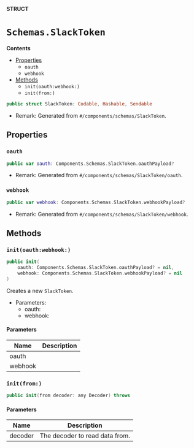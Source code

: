 **STRUCT**

# `Schemas.SlackToken`

**Contents**

- [Properties](#properties)
  - `oauth`
  - `webhook`
- [Methods](#methods)
  - `init(oauth:webhook:)`
  - `init(from:)`

```swift
public struct SlackToken: Codable, Hashable, Sendable
```

- Remark: Generated from `#/components/schemas/SlackToken`.

## Properties
### `oauth`

```swift
public var oauth: Components.Schemas.SlackToken.oauthPayload?
```

- Remark: Generated from `#/components/schemas/SlackToken/oauth`.

### `webhook`

```swift
public var webhook: Components.Schemas.SlackToken.webhookPayload?
```

- Remark: Generated from `#/components/schemas/SlackToken/webhook`.

## Methods
### `init(oauth:webhook:)`

```swift
public init(
    oauth: Components.Schemas.SlackToken.oauthPayload? = nil,
    webhook: Components.Schemas.SlackToken.webhookPayload? = nil
)
```

Creates a new `SlackToken`.

- Parameters:
  - oauth:
  - webhook:

#### Parameters

| Name | Description |
| ---- | ----------- |
| oauth |  |
| webhook |  |

### `init(from:)`

```swift
public init(from decoder: any Decoder) throws
```

#### Parameters

| Name | Description |
| ---- | ----------- |
| decoder | The decoder to read data from. |